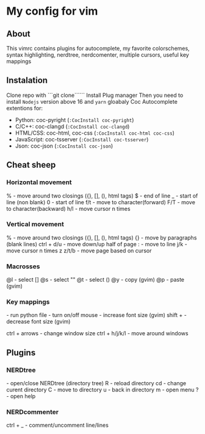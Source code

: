 # My config for vim

## About

This vimrc contains plugins for autocomplete, my favorite colorschemes, syntax highlighting, nerdtree, nerdcomenter, multiple cursors, useful key mappings

## Instalation

Clone repo with ```git clone``````
Install Plug manager
Then you need to install `Nodejs` version above 16 and `yarn` gloabaly
Coc Autocomplete extentions for:
- Python: coc-pyright (`:CocInstall coc-pyright`)
- C/C++: coc-clangd (`:CocInstall coc-clangd`)
- HTML/CSS: coc-html, coc-css (`:CocInstall coc-html coc-css`)
- JavaScript: coc-tsserver (`:CocInstall coc-tsserver`)
- Json: coc-json (`:CocInstall coc-json`)


## Cheat sheep

### Horizontal movement

% - move around two closings ({}, [], (), html tags)
$ - end of line
_ - start of line (non blank)
0 - start of line
f/t<character> - move to character(forward)
F/T<character> - move to character(backward)
<number>h/l - move cursor n times

### Vertical movement

% - move around two closings ({}, [], (), html tags)
{} - move by paragraphs (blank lines)
ctrl + d/u - move down/up half of page
:<number> - move to line
<number>j/k - move cursor n times
z z/t/b - move page based on cursor

### Macrosses
@l - select []
@s - select ""
@t - select ()
@y - copy (gvim)
@p - paste (gvim)

### Key mappings
<F5> - run python file
<F6> - turn on/off mouse
<F12> - increase font size (gvim)
shift + <F12> - decrease font size (gvim)

ctrl + arrows - change window size
ctrl + h/j/k/l - move around windows

## Plugins

### NERDtree
<F3> - open/close NERDtree (directory tree)
R - reload directory
cd - change curent directory
C - move to directory
u - back in directory
m - open menu
? - open help

### NERDcommenter
ctrl + _ - comment/uncomment line/lines
